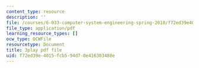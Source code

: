 ```yaml
---
content_type: resource
description: ''
file: /courses/6-033-computer-system-engineering-spring-2018/f72ed39e4015fcb594d78e416303488e_r2_-2KW76ec.pdf
file_type: application/pdf
learning_resource_types: []
ocw_type: OCWFile
resourcetype: Document
title: 3play pdf file
uid: f72ed39e-4015-fcb5-94d7-8e416303488e
---
```

